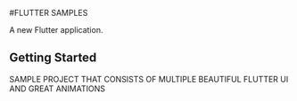 #FLUTTER SAMPLES

A new Flutter application.

## Getting Started
SAMPLE PROJECT THAT CONSISTS OF MULTIPLE BEAUTIFUL FLUTTER UI AND GREAT ANIMATIONS

